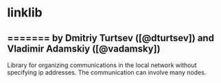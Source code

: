 # linklib
=======
by Dmitriy Turtsev ([@dturtsev]) and Vladimir Adamskiy ([@vadamsky])
-------
Library for organizing communications in the local network without specifying ip addresses. The communication can involve many nodes.
